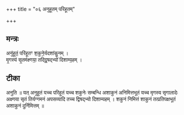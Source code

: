 +++
title = "०६ अनुहूतम् परिहूतम्"

+++
## मन्त्रः

अनु॑हूतं॒ परि॑हूतꣳ श॒कुने॒र्यदशा॑कु॒नम् ।  
मृ॒गस्य॑ सृ॒तम॑क्ष्णया॒ तद्द्वि॒षद्भ्यो॑ दिशाम्य॒हम् ।  

## टीका
अनुति ॥ यत् अनुहूतं यच्च परिहूतं यच्च शकुनेः सम्बन्धि अशाकुनं अनिमित्तभूतं यच्च मृगस्य सृगालादेः अक्ष्णया सृतं तिर्यग्गमनं अपसव्यादि तच्च द्विषद्भ्यो दिशाम्यहम् । शकुनं निमित्तं शाकुनं तत्प्रतिपक्षभूतं अशाकुनं दुर्निमित्तम् ॥

